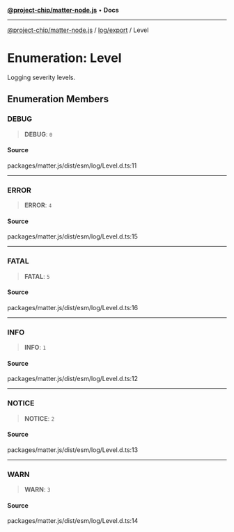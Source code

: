 [**@project-chip/matter-node.js**](../../../README.md) • **Docs**

***

[@project-chip/matter-node.js](../../../modules.md) / [log/export](../README.md) / Level

# Enumeration: Level

Logging severity levels.

## Enumeration Members

### DEBUG

> **DEBUG**: `0`

#### Source

packages/matter.js/dist/esm/log/Level.d.ts:11

***

### ERROR

> **ERROR**: `4`

#### Source

packages/matter.js/dist/esm/log/Level.d.ts:15

***

### FATAL

> **FATAL**: `5`

#### Source

packages/matter.js/dist/esm/log/Level.d.ts:16

***

### INFO

> **INFO**: `1`

#### Source

packages/matter.js/dist/esm/log/Level.d.ts:12

***

### NOTICE

> **NOTICE**: `2`

#### Source

packages/matter.js/dist/esm/log/Level.d.ts:13

***

### WARN

> **WARN**: `3`

#### Source

packages/matter.js/dist/esm/log/Level.d.ts:14
